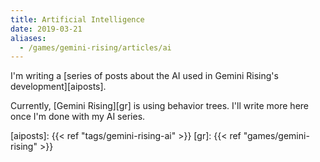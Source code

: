 ```yaml
---
title: Artificial Intelligence
date: 2019-03-21
aliases:
  - /games/gemini-rising/articles/ai
---
```


I'm writing a [series of posts about the AI used in Gemini Rising's development][aiposts].

Currently, [Gemini Rising][gr] is using behavior trees. I'll write more here once I'm done with my AI series.

[aiposts]: {{< ref "tags/gemini-rising-ai" >}}
[gr]: {{< ref "games/gemini-rising" >}}
